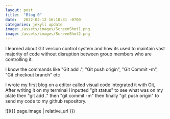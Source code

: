 ```yaml
---
layout: post
title:  "Blog 0"
date:   2022-02-12 16:10:31 -0700
categories: jekyll update
image: /assets/images/ScreenShot1.png
image: /assets/images/ScreenShot2.png
---
```

I learned about Git version control system and how its used to maintain vast majority of code without disruption between group members who are controlling it. 

I know the commands like "Git add .", "Git push origin", "Git Commit -m", "Git checkout branch" etc

I wrote my first blog on a editor called visual code integrated it with Git, After writing it on my terminal I inputted "git status" to see what was on my plate then "git add ." then "git commit -m" then finally "git push origin" to send my code to my github repository.

![]({{ page.image | relative_url }})
